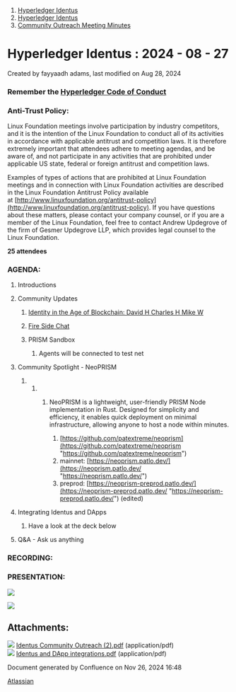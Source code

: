 1. [Hyperledger Identus](index.html)
2. [Hyperledger Identus](Hyperledger-Identus_19333139.html)
3. [Community Outreach Meeting Minutes](Community-Outreach-Meeting-Minutes_19335913.html)

# Hyperledger Identus : 2024 - 08 - 27

Created by fayyaadh adams, last modified on Aug 28, 2024

### Remember the [Hyperledger Code of Conduct](https://lf-hyperledger.atlassian.net/wiki/display/HYP/Hyperledger+Code+of+Conduct)

### Anti-Trust Policy:

Linux Foundation meetings involve participation by industry competitors, and it is the intention of the Linux Foundation to conduct all of its activities in accordance with applicable antitrust and competition laws. It is therefore extremely important that attendees adhere to meeting agendas, and be aware of, and not participate in any activities that are prohibited under applicable US state, federal or foreign antitrust and competition laws.

Examples of types of actions that are prohibited at Linux Foundation meetings and in connection with Linux Foundation activities are described in the Linux Foundation Antitrust Policy available at [http://www.linuxfoundation.org/antitrust-policy](http://www.linuxfoundation.org/antitrust-policy). If you have questions about these matters, please contact your company counsel, or if you are a member of the Linux Foundation, feel free to contact Andrew Updegrove of the firm of Gesmer Updegrove LLP, which provides legal counsel to the Linux Foundation.

**25 attendees**

### AGENDA:

1. Introductions
2. Community Updates
   
   1. [Identity in the Age of Blockchain: David H Charles H Mike W](https://www.youtube.com/watch?v=q0H9bWdIh24)
   2. [Fire Side Chat](https://www.youtube.com/watch?v=Rl8hEL4bn0g)
   3. PRISM Sandbox
      
      1. Agents will be connected to test net
3. Community Spotlight - NeoPRISM
   
   1. 1. 1. NeoPRISM is a lightweight, user-friendly PRISM Node implementation in Rust. Designed for simplicity and efficiency, it enables quick deployment on minimal infrastructure, allowing anyone to host a node within minutes.
            
            1. [https://github.com/patextreme/neoprism](https://github.com/patextreme/neoprism "https://github.com/patextreme/neoprism")
            2. mainnet: [https://neoprism.patlo.dev/](https://neoprism.patlo.dev/ "https://neoprism.patlo.dev/")
            3. preprod: [https://neoprism-preprod.patlo.dev/](https://neoprism-preprod.patlo.dev/ "https://neoprism-preprod.patlo.dev/") (edited)
4. Integrating Identus and DApps
   
   1. Have a look at the deck below
5. Q&amp;A - Ask us anything

### RECORDING:

### PRESENTATION:

[![](attachments/thumbnails/19334684/19335940)](attachments/19334684/19335940.pdf)

[![](attachments/thumbnails/19334684/19335941)](attachments/19334684/19335941.pdf)

## Attachments:

![](images/icons/bullet_blue.gif) [Identus Community Outreach (2).pdf](attachments/19334684/19335940.pdf) (application/pdf)  
![](images/icons/bullet_blue.gif) [Identus and DApp integrations.pdf](attachments/19334684/19335941.pdf) (application/pdf)

Document generated by Confluence on Nov 26, 2024 16:48

[Atlassian](http://www.atlassian.com/)
